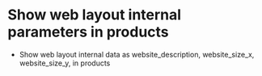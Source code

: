 Show web layout internal parameters in products
===============================================

* Show web layout internal data as website_description, website_size_x, website_size_y, in products



